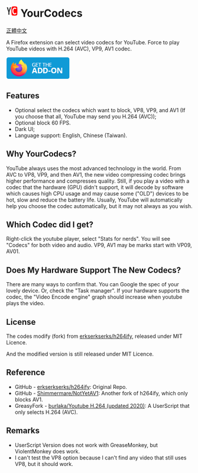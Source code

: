 # ![icon](./icons/icon32.png) YourCodecs

[正體中文](./README.zh_TW.md)

A Firefox extension can select video codecs for YouTube. Force to play YouTube videos with H.264 (AVC), VP9, AV1 codec.

[![Install](./DOCS/get-the-addon.png)](https://addons.mozilla.org/firefox/addon/your-codecs/)

## Features

- Optional select the codecs which want to block, VP8, VP9, and AV1 (If you choose that all, YouTube may send you H.264 (AVC));
- Optional block 60 FPS.
- Dark UI;
- Language support: English, Chinese (Taiwan).

## Why YourCodecs?

YouTube always uses the most advanced technology in the world. From AVC to VP8, VP9, and then AV1, the new video compressing codec brings higher performance and compresses quality. Still, if you play a video with a codec that the hardware (GPU) didn't support, it will decode by software which causes high CPU usage and may cause some ("OLD") devices to be hot, slow and reduce the battery life. Usually, YouTube will automatically help you choose the codec automatically, but it may not always as you wish.

## Which Codec did I get?

Right-click the youtube player, select "Stats for nerds". You will see "Codecs" for both video and audio. VP9, AV1 may be marks start with VP09, AV01.

## Does My Hardware Support The New Codecs?

There are many ways to confirm that. You can Google the spec of your lovely device. Or, check the "Task manager". If your hardware supports the codec, the "Video Encode engine" graph should increase when youtube plays the video.

## License

The codes modify (fork) from [erkserkserks/h264ify](https://github.com/erkserkserks/h264ify), released under MIT Licence.

And the modified version is still released under MIT Licence.

## Reference

- GitHub - [erkserkserks/h264ify](https://github.com/erkserkserks/h264ify): Original Repo.
- GitHub - [Shimmermare/NotYetAV1](https://github.com/Shimmermare/NotYetAV1): Another fork of h264ify, which only blocks AV1.
- GreasyFork - [burlaka/Youtube H.264 (updated 2020)](https://greasyfork.org/zh-TW/scripts/415692-youtube-h-264-updated-2020): A UserScript that only selects H.264 (AVC).

## Remarks

- UserScript Version does not work with GreaseMonkey, but ViolentMonkey does work.
- I can't test the VP8 option because I can't find any video that still uses VP8, but it should work.
